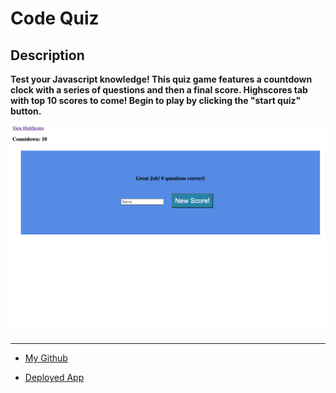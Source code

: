 # Code Quiz

## Description

**Test your Javascript knowledge! This quiz game features a countdown clock with a series of questions and then a final score. Highscores tab with top 10 scores to come! Begin to play by clicking the "start quiz" button.**

![Code Quiz Cover](/assets/images/codequizscreen.png)

---

- [My Github](https://github.com/MCannon33/code-quiz)

- [Deployed App](https://mcannon33.github.io/code-quiz/)
